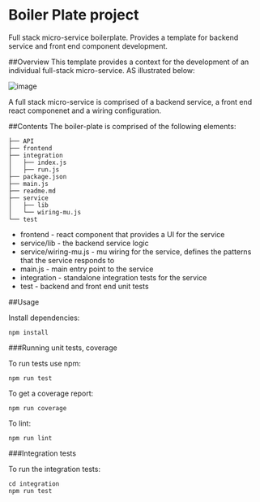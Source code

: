 # Boiler Plate project
Full stack micro-service boilerplate. Provides a template for backend service and front end component development.

##Overview
This template provides a context for the development of an individual full-stack micro-service. AS illustrated below:

![image](https://github.com/nearform/fullstack-boilerplate/blob/master/doc/logical.png)

A full stack micro-service is comprised of a backend service, a front end react componenet and a wiring configuration.

##Contents
The boiler-plate is comprised of the following elements:

```
├── API
├── frontend
├── integration
│   ├── index.js
│   ├── run.js
├── package.json
├── main.js
├── readme.md
├── service
│   ├── lib
│   └── wiring-mu.js
└── test
```

* frontend - react component that provides a UI for the service
* service/lib - the backend service logic
* service/wiring-mu.js - mu wiring for the service, defines the patterns that the service responds to
* main.js - main entry point to the service
* integration - standalone integration tests for the service
* test - backend and front end unit tests


##Usage

Install dependencies:
```
npm install
```

###Running unit tests, coverage

To run tests use npm:

```
npm run test
```

To get a coverage report:
```
npm run coverage
```

To lint:
```
npm run lint
```

###Integration tests

To run the integration tests:

```
cd integration
npm run test
```
